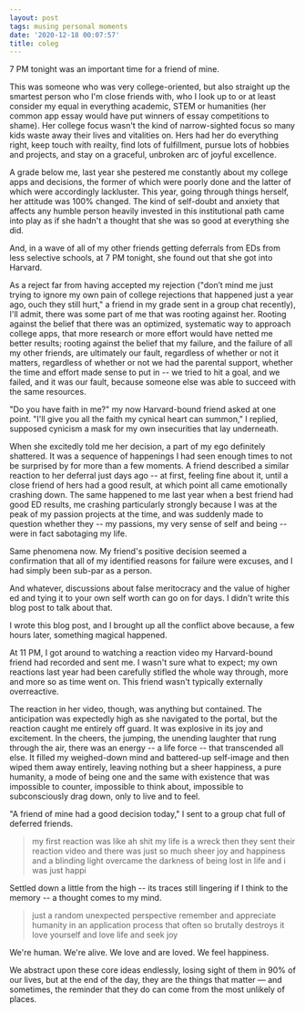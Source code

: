 ```yaml
---
layout: post
tags: musing personal moments
date: '2020-12-18 00:07:57'
title: coleg
---
```


7 PM tonight was an important time for a friend of mine.

This was someone who was very college-oriented, but also straight up the smartest person who I'm close friends with, who I look up to or at least consider my equal in everything academic, STEM or humanities (her common app essay would have put winners of essay competitions to shame). Her college focus wasn't the kind of narrow-sighted focus so many kids waste away their lives and vitalities on. Hers had her do everything right, keep touch with reailty, find lots of fulfillment, pursue lots of hobbies and projects, and stay on a graceful, unbroken arc of joyful excellence.

A grade below me, last year she pestered me constantly about my college apps and decisions, the former of which were poorly done and the latter of which were accordingly lackluster. This year, going through things herself, her attitude was 100% changed. The kind of self-doubt and anxiety that affects any humble person heavily invested in this institutional path came into play as if she hadn't a thought that she was so good at everything she did.

And, in a wave of all of my other friends getting deferrals from EDs from less selective schools, at 7 PM tonight, she found out that she got into Harvard.

As a reject far from having accepted my rejection ("don’t mind me just trying to ignore my own pain of college rejections that happened just a year ago, ouch they still hurt," a friend in my grade sent in a group chat recently), I'll admit, there was some part of me that was rooting against her. Rooting against the belief that there was an optimized, systematic way to approach college apps, that more research or more effort would have netted me better results; rooting against the belief that my failure, and the failure of all my other friends, are ultimately our fault, regardless of whether or not it matters, regardless of whether or not we had the parental support, whether the time and effort made sense to put in -- we tried to hit a goal, and we failed, and it was our fault, because someone else was able to succeed with the same resources.

"Do you have faith in me?" my now Harvard-bound friend asked at one point. "I'll give you all the faith my cynical heart can summon," I replied, supposed cynicism a mask for my own insecurities that lay underneath.

When she excitedly told me her decision, a part of my ego definitely shattered. It was a sequence of happenings I had seen enough times to not be surprised by for more than a few moments. A friend described a similar reaction to her deferral just days ago -- at first, feeling fine about it, until a close friend of hers had a good result, at which point all came emotionally crashing down. The same happened to me last year when a best friend had good ED results, me crashing particularly strongly because I was at the peak of my passion projects at the time, and was suddenly made to question whether they -- my passions, my very sense of self and being -- were in fact sabotaging my life.

Same phenomena now. My friend's positive decision seemed a confirmation that all of my identified reasons for failure were excuses, and I had simply been sub-par as a person.

And whatever, discussions about false meritocracy and the value of higher ed and tying it to your own self worth can go on for days. I didn't write this blog post to talk about that.

I wrote this blog post, and I brought up all the conflict above because, a few hours later, something magical happened.

At 11 PM, I got around to watching a reaction video my Harvard-bound friend had recorded and sent me. I wasn't sure what to expect; my own reactions last year had been carefully stifled the whole way through, more and more so as time went on. This friend wasn't typically externally overreactive.

The reaction in her video, though, was anything but contained. The anticipation was expectedly high as she navigated to the portal, but the reaction caught me entirely off guard. It was explosive in its joy and excitement. In the cheers, the jumping, the unending laughter that rung through the air, there was an energy -- a life force -- that transcended all else. It filled my weighed-down mind and battered-up self-image and then wiped them away entirely, leaving nothing but a sheer happiness, a pure humanity, a mode of being one and the same with existence that was impossible to counter, impossible to think about, impossible to subconsciously drag down, only to live and to feel.

"A friend of mine had a good decision today," I sent to a group chat full of deferred friends.

> my first reaction was like ah shit my life is a wreck
> then they sent their reaction video and there was just so much sheer joy and happiness and a blinding light overcame the darkness of being lost in life and i was just happi

Settled down a little from the high -- its traces still lingering if I think to the memory -- a thought comes to my mind.

> just a random unexpected perspective
> remember and appreciate humanity
> in an application process that often so brutally destroys it
> love yourself and love life and seek joy

We're human. We're alive. We love and are loved. We feel happiness.

We abstract upon these core ideas endlessly, losing sight of them in 90% of our lives, but at the end of the day, they are the things that matter — and sometimes, the reminder that they do can come from the most unlikely of places.

